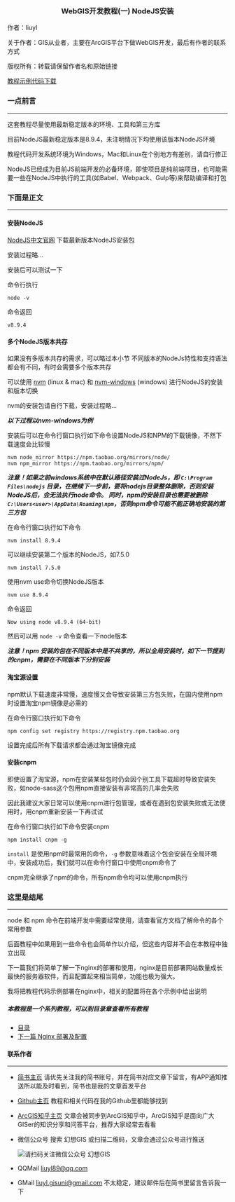 <div align="center">
  <h3 align="center">WebGIS开发教程(一) NodeJS安装</h3>
</div>

作者：liuyl

关于作者：GIS从业者，主要在ArcGIS平台下做WebGIS开发，最后有作者的联系方式

版权所有：转载请保留作者名和原始链接

[教程示例代码下载](https://github.com/Liuyl89/fantasy-learning/)

### 一点前言
---

这套教程尽量使用最新稳定版本的环境、工具和第三方库

目前NodeJS最新稳定版本是8.9.4，未注明情况下均使用该版本NodeJS环境

教程代码开发系统环境为Windows，Mac和Linux在个别地方有差别，请自行修正

NodeJS已经成为目前JS前端开发的必备环境，即使项目是纯前端项目，也可能需要一些在NodeJS中执行的工具(如Babel、Webpack、Gulp等)来帮助编译和打包

### 下面是正文
---

#### 安装NodeJS

[NodeJS中文官网](http://nodejs.cn/download/) 下载最新版本NodeJS安装包

安装过程略...

安装后可以测试一下

命令行执行

```
node -v
```

命令返回

`v8.9.4`

#### 多个NodeJS版本共存

如果没有多版本共存的需求，可以略过本小节
不同版本的NodeJs特性和支持语法都会有不同，有时会需要多个版本共存

可以使用 [nvm](https://github.com/creationix/nvm) (linux & mac) 和 [nvm-windows](https://github.com/coreybutler/nvm-windows) (windows) 进行NodeJS的安装和版本切换

nvm的安装包请自行下载，安装过程略...

***以下过程以nvm-windows为例***

安装后可以在命令行窗口执行如下命令设置NodeJS和NPM的下载镜像，不然下载速度会比较慢
```
nvm node_mirror https://npm.taobao.org/mirrors/node/
nvm npm_mirror https://npm.taobao.org/mirrors/npm/
```

***注意！如果之前windows系统中在默认路径安装过NodeJs，即 `C:\Program Files\nodejs` 目录，在继续下一步前，要将nodejs目录整体删除，否则安装NodeJS后，会无法执行node命令。
同时，npm的安装目录也需要被删除 `C:\Users<user>\AppData\Roaming\npm`，否则npm命令可能不能正确地安装的第三方包***

在命令行窗口执行如下命令
```
nvm install 8.9.4
```

可以继续安装第二个版本的NodeJS，如7.5.0
```
nvm install 7.5.0
```

使用nvm use命令切换NodeJS版本
```
nvm use 8.9.4
```
命令返回

`Now using node v8.9.4 (64-bit)`

然后可以用 `node -v` 命令查看一下node版本

***注意！npm 安装的包在不同版本中是不共享的，所以全局安装时，如下一节提到的cnpm，需要在不同版本下分别安装***

#### 淘宝源设置

npm默认下载速度非常慢，速度慢又会导致安装第三方包失败，在国内使用npm时设置淘宝npm镜像是必需的

在命令行窗口执行如下命令

```
npm config set registry https://registry.npm.taobao.org
```

设置完成后所有下载请求都会通过淘宝镜像完成

#### 安装cnpm

即使设置了淘宝源，npm在安装某些包时仍会因个别工具下载超时导致安装失败，如node-sass这个包用npm直接安装有非常高的几率会失败

因此我建议大家日常可以使用cnpm进行包管理，或者在遇到包安装失败或无法使用时，用cnpm重新安装一下再试试

在命令行窗口执行如下命令安装cnpm

```
npm install cnpm -g
```

`install` 是使用npm时最常用的命令，`-g` 参数意味着这个包会安装在全局环境中，安装成功后，我们就可以在命令行窗口中使用cnpm命令了

cnpm完全继承了npm的命令，所有npm命令均可以使用cnpm执行

### 这里是结尾

---

node 和 npm 命令在前端开发中需要经常使用，请查看官方文档了解命令的各个常用参数

后面教程中如果用到一些命令也会简单作以介绍，但这些内容并不会在本教程中独立出现

下一篇我们将简单了解一下nginx的部署和使用，nginx是目前部署网站数量成长最快的服务器软件，而且配置起来相当简单，功能也极为强大。

我将把教程代码示例部署在nginx中，相关的配置将在各个示例中给出说明

##### 本教程是一个系列教程，可以到目录章查看所有教程

- [目录](../../README.md)
- [下一篇 Nginx 部署及配置](./2_Nginx.md)


#### 联系作者

---

- [简书主页](https://www.jianshu.com/u/a33591b39f71) 请优先关注我的简书账号，并在简书对应文章下留言，有APP通知推送所以能及时看到，简书也是我的文章首发平台
- [Github主页](https://github.com/Liuyl89/) 教程和相关代码在我的Github里都能够找到
- [ArcGIS知乎主页](http://zhihu.esrichina.com.cn/people/liuyl) 文章会被同步到ArcGIS知乎中，ArcGIS知乎是面向广大GISer的知识分享和问答平台，推荐大家经常去看看
- 微信公众号 搜索 幻想GIS 或扫描二维码，文章会通过公众号进行推送

    ![请扫码关注微信公众号 幻想GIS](http://upload-images.jianshu.io/upload_images/7292919-4932758f98ba8a3b.jpg?imageMogr2/auto-orient/strip%7CimageView2/2/w/1240)
- QQMail liuyl89@qq.com
- GMail liuyl.gisuni@gmail.com 不太稳定，建议邮件后在简书里留言告诉我一下


